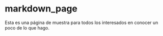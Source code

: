 # markdown_page
Esta es una página de muestra para todos los interesados en conocer un poco de lo que hago.

